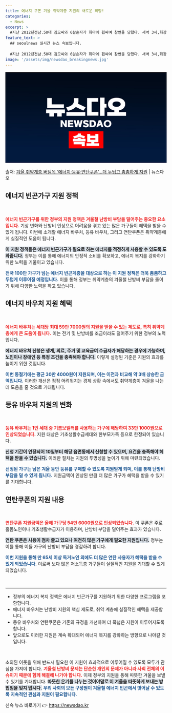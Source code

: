 ```yaml
---
title: 에너지 쿠폰 겨울 취약계층 지원의 새로운 희망!
categories:
  - News
excerpt: >
  #지난 2012년전남.50대 김모씨와 6살손자가 화마에 휩싸여 참변을 당했다. 새벽 3시,화장실을 가려던 손…
feature_text: >
  ## seoulnews 실시간 뉴스 속보입니다.

  #지난 2012년전남.50대 김모씨와 6살손자가 화마에 휩싸여 참변을 당했다. 새벽 3시,화장실을 가려던 손…
image: '/assets/img/newsdao_breakingnews.jpg'
---
```


![뉴스다오 속보](/assets/img/newsdao_breakingnews.jpg)

<p>출처: <a href="https://newsdao.kr/2496" rel="dofollow">겨울 취약계층 버팀목 ‘에너지·등유·연탄쿠폰’…더 두텁고 촘촘하게 지원</a> | 뉴스다오</p>

<h2>에너지 빈곤가구 지원 정책</h2>

<p data-ke-size="size16">&nbsp;</p>
<p data-ke-size="size16"><b><span style="color: #ee2323;">에너지 빈곤가구를 위한 정부의 지원 정책은 겨울철 난방비 부담을 덜어주는 중요한 요소입니다.</span></b> 기상 변화와 난방비 인상으로 어려움을 겪고 있는 많은 가구들이 혜택을 받을 수 있게 됩니다. 이번에 소개할 에너지 바우처, 등유 바우처, 그리고 연탄쿠폰은 취약계층에게 실질적인 도움이 됩니다.</p>
<p data-ke-size="size16"><b><span style="background-color: #21538527;">이 지원 정책들은 에너지 빈곤가구가 필요로 하는 에너지를 적정하게 사용할 수 있도록 도와줍니다.</span></b> 정부는 이를 통해 에너지의 안정적 소비를 확보하고, 에너지 복지를 강화하기 위한 노력을 기울이고 있습니다.</p>
<p data-ke-size="size16"><b><span style="color: #1a5490;">전국 100만 가구가 넘는 에너지 빈곤계층을 대상으로 하는 이 지원 정책은 더욱 촘촘하고 두텁게 이루어질 예정입니다.</span></b> 이를 통해 정부는 취약계층의 겨울철 난방비 부담을 줄이기 위해 다양한 노력을 하고 있습니다.</p>

<h2>에너지 바우처 지원 혜택</h2>

<p data-ke-size="size16">&nbsp;</p>
<p data-ke-size="size16"><b><span style="color: #ee2323;">에너지 바우처는 세대당 최대 59만 7000원의 지원을 받을 수 있는 제도로, 특히 취약계층에게 큰 도움이 됩니다.</span></b> 이는 전기 및 난방비를 조금이라도 덜어주기 위한 정부의 노력입니다.</p>
<p data-ke-size="size16"><b><span style="background-color: #21538527;">에너지 바우처 신청은 생계, 의료, 주거 및 교육급여 수급자가 해당하는 경우에 가능하며, 노인이나 장애인 등 특정 조건을 충족해야 합니다.</span></b> 이렇게 설정된 기준은 지원의 효과를 높이기 위한 것입니다.</p>
<p data-ke-size="size16"><b><span style="color: #1a5490;">이번 동절기에는 평균 30만 4000원이 지원되며, 이는 이전과 비교해 약 3배 상승한 금액입니다.</span></b> 이러한 개선은 점점 어려워지는 경제 상황 속에서도 취약계층이 겨울을 나는 데 도움을 줄 것으로 기대됩니다.</p>

<h2>등유 바우처 지원의 변화</h2>

<p data-ke-size="size16">&nbsp;</p>
<p data-ke-size="size16"><b><span style="color: #ee2323;">등유 바우처는 1인 세대 중 기름보일러를 사용하는 가구에 해당하여 33만 1000원으로 인상되었습니다.</span></b> 지원 대상은 기초생활수급세대와 한부모가족 등으로 한정되어 있습니다.</p>
<p data-ke-size="size16"><b><span style="background-color: #21538527;">신청 기간이 연장되어 10일부터 해당 읍면동에서 신청할 수 있으며, 요건을 충족해야 혜택을 받을 수 있습니다.</span></b> 이러한 절차는 지원의 투명성을 높이기 위해 마련되었습니다.</p>
<p data-ke-size="size16"><b><span style="color: #1a5490;">선정된 가구는 남은 겨울 동안 등유를 구매할 수 있도록 지원받게 되며, 이를 통해 난방비 부담을 덜 수 있게 됩니다.</span></b> 지원금액이 인상된 만큼 더 많은 가구가 혜택을 받을 수 있기를 기대합니다.</p>

<h2>연탄쿠폰의 지원 내용</h2>

<p data-ke-size="size16">&nbsp;</p>
<p data-ke-size="size16"><b><span style="color: #ee2323;">연탄쿠폰 지원금액은 올해 가구당 54만 6000원으로 인상되었습니다.</span></b> 이 쿠폰은 주로 홀몸노인이나 기초생활수급자가 이용하며, 난방비 부담을 덜어주는 효과가 있습니다.</p>
<p data-ke-size="size16"><b><span style="background-color: #21538527;">연탄 쿠폰은 사용이 점차 줄고 있으나 여전히 많은 가구에게 필요한 지원입니다.</span></b> 정부는 이를 통해 이들 가구의 난방비 부담을 경감하려 합니다.</p>
<p data-ke-size="size16"><b><span style="color: #1a5490;">이번 지원을 통해 만 65세 이상 독거노인 외에도 더 많은 연탄 사용자가 혜택을 받을 수 있게 되었습니다.</span></b> 이로써 보다 많은 저소득층 가구들이 실질적인 지원을 기대할 수 있게 되었습니다.</p>

<p data-ke-size="size16">&nbsp;</p>
<hr style="border: 1px solid #ccc;">
<ul>
<li>정부의 에너지 복지 정책은 에너지 빈곤가구를 지원하기 위한 다양한 프로그램을 포함합니다.</li>
<li>에너지 바우처는 난방비 지원의 핵심 제도로, 취약 계층에 실질적인 혜택을 제공합니다.</li>
<li>등유 바우처와 연탄쿠폰은 기존의 규정을 개선하여 더 폭넓은 지원이 이루어지도록 합니다.</li>
<li>앞으로도 이러한 지원은 계속 확대되어 에너지 복지를 강화하는 방향으로 나아갈 것입니다.</li>
</ul>
<p data-ke-size="size16">&nbsp;</p>

<p data-ke-size="size16">소외된 이웃을 위해 반드시 필요한 이 지원이 효과적으로 이루어질 수 있도록 모두가 관심을 가져야 합니다. <b><span style="color: #ee2323;">겨울철 난방비 문제는 단순한 개인의 문제가 아니라 사회 전체의 이슈이기 때문에 함께 해결해 나가야 합니다.</span></b> 이제 정부의 지원을 통해 따뜻한 겨울을 보낼 수 있기를 기대합니다. <b><span style="background-color: #21538527;">따뜻한 온기를 나누는 것이야말로 이 겨울을 따뜻하게 보내는 방법임을 잊지 맙시다.</span></b> <b><span style="color: #1a5490;">우리 사회의 모든 구성원이 겨울철 에너지 빈곤에서 벗어날 수 있도록 지속적인 관심과 지원이 필요합니다.</span></b></p> 

신속 뉴스 바로가기 👉 <a href="https://newsdao.kr" rel="dofollow">https://newsdao.kr</a>


